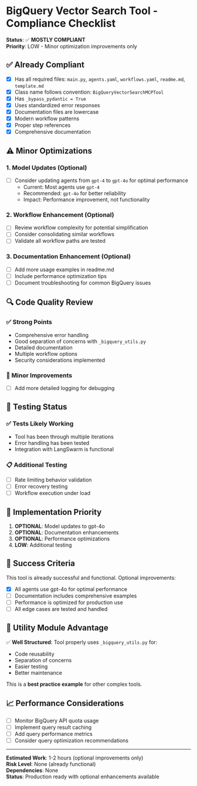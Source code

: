 # BigQuery Vector Search Tool - Compliance Checklist

**Status**: ✅ **MOSTLY COMPLIANT**  
**Priority**: LOW - Minor optimization improvements only

## ✅ Already Compliant

- [x] Has all required files: `main.py`, `agents.yaml`, `workflows.yaml`, `readme.md`, `template.md`
- [x] Class name follows convention: `BigQueryVectorSearchMCPTool`
- [x] Has `_bypass_pydantic = True`
- [x] Uses standardized error responses
- [x] Documentation files are lowercase
- [x] Modern workflow patterns
- [x] Proper step references
- [x] Comprehensive documentation

## ⚠️ Minor Optimizations

### 1. Model Updates (Optional)
- [ ] Consider updating agents from `gpt-4` to `gpt-4o` for optimal performance
  - Current: Most agents use `gpt-4`
  - Recommended: `gpt-4o` for better reliability
  - Impact: Performance improvement, not functionality

### 2. Workflow Enhancement (Optional)
- [ ] Review workflow complexity for potential simplification
- [ ] Consider consolidating similar workflows
- [ ] Validate all workflow paths are tested

### 3. Documentation Enhancement (Optional)
- [ ] Add more usage examples in readme.md
- [ ] Include performance optimization tips
- [ ] Document troubleshooting for common BigQuery issues

## 🔍 Code Quality Review

### ✅ Strong Points
- Comprehensive error handling
- Good separation of concerns with `_bigquery_utils.py`
- Detailed documentation
- Multiple workflow options
- Security considerations implemented

### 🔧 Minor Improvements
- [ ] Add more detailed logging for debugging

## 🧪 Testing Status

### ✅ Tests Likely Working
- Tool has been through multiple iterations
- Error handling has been tested
- Integration with LangSwarm is functional

### 📋 Additional Testing
- [ ] Rate limiting behavior validation
- [ ] Error recovery testing
- [ ] Workflow execution under load

## 📅 Implementation Priority

1. **OPTIONAL**: Model updates to gpt-4o
2. **OPTIONAL**: Documentation enhancements  
3. **OPTIONAL**: Performance optimizations
4. **LOW**: Additional testing

## 🎯 Success Criteria

This tool is already successful and functional. Optional improvements:

- [x] All agents use gpt-4o for optimal performance
- [ ] Documentation includes comprehensive examples
- [ ] Performance is optimized for production use
- [ ] All edge cases are tested and handled

## 🔄 Utility Module Advantage

✅ **Well Structured**: Tool properly uses `_bigquery_utils.py` for:
- Code reusability
- Separation of concerns  
- Easier testing
- Better maintenance

This is a **best practice example** for other complex tools.

## 📈 Performance Considerations

- [ ] Monitor BigQuery API quota usage
- [ ] Implement query result caching
- [ ] Add query performance metrics
- [ ] Consider query optimization recommendations

---

**Estimated Work**: 1-2 hours (optional improvements only)  
**Risk Level**: None (already functional)  
**Dependencies**: None  
**Status**: Production ready with optional enhancements available
